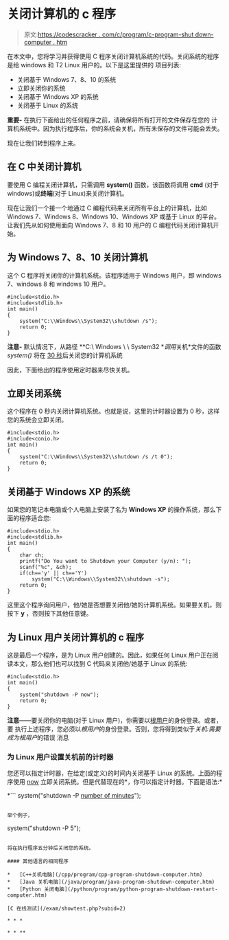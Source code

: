 # 关闭计算机的 c 程序

> 原文:[https://codescracker . com/c/program/c-program-shut down-computer . htm](https://codescracker.com/c/program/c-program-shutdown-computer.htm)

在本文中，您将学习并获得使用 C 程序关闭计算机系统的代码。关闭系统的程序是给 windows 和 T2 Linux 用户的。以下是这里提供的 项目列表:

*   关闭基于 Windows 7、8、10 的系统
*   立即关闭你的系统
*   关闭基于 Windows XP 的系统
*   关闭基于 Linux 的系统

**重要-** 在执行下面给出的任何程序之前，请确保将所有打开的文件保存在您的 计算机系统中。因为执行程序后，你的系统会关机，所有未保存的文件可能会丢失。

现在让我们转到程序上来。

## 在 C 中关闭计算机

要使用 C 编程关闭计算机，只需调用 **system()** 函数，该函数将调用 **cmd** (对于 windows)或**终端**(对于 Linux)来关闭计算机。

现在让我们一个接一个地通过 C 编程代码来关闭所有平台上的计算机，比如 Windows 7、Windows 8、Windows 10、Windows XP 或基于 Linux 的平台。让我们先从如何使用面向 Windows 7、8 和 10 用户的 C 编程代码关闭计算机开始。

## 为 Windows 7、8、10 关闭计算机

这个 C 程序将关闭你的计算机系统。该程序适用于 Windows 用户，即 windows 7、windows 8 和 windows 10 用户。

```
#include<stdio.h>
#include<stdlib.h>
int main()
{
    system("C:\\Windows\\System32\\shutdown /s");
    return 0;
}
```

**注意-** 默认情况下，从路径 **C:\ Windows \ \ System32 \**调用*关机*文件的函数 *system()* 将在 <u>30 秒</u>后关闭您的计算机系统

因此，下面给出的程序使用定时器来尽快关机。

## 立即关闭系统

这个程序在 0 秒内关闭计算机系统。也就是说，这里的计时器设置为 0 秒，这样您的系统会立即关闭。

```
#include<stdio.h>
#include<conio.h>
int main()
{
    system("C:\\Windows\\System32\\shutdown /s /t 0");
    return 0;
}
```

## 关闭基于 Windows XP 的系统

如果您的笔记本电脑或个人电脑上安装了名为 **Windows XP** 的操作系统，那么下面的程序适合您:

```
#include<stdio.h>
#include<stdlib.h>
int main()
{
    char ch;
    printf("Do You want to Shutdown your Computer (y/n): ");
    scanf("%c", &ch);
    if(ch=='y' || ch=='Y')
        system("C:\\Windows\\System32\\shutdown -s");
    return 0;
}
```

这里这个程序询问用户，他/她是否想要关闭他/她的计算机系统。如果要关机，则按下 **y** ，否则按下其他任意键。

## 为 Linux 用户关闭计算机的 c 程序

这是最后一个程序，是为 Linux 用户创建的。因此，如果任何 Linux 用户正在阅读本文，那么他们也可以找到 C 代码来关闭他/她基于 Linux 的系统:

```
#include<stdio.h>
int main()
{
    system("shutdown -P now");
    return 0;
}
```

**注意**——要关闭你的电脑(对于 Linux 用户)，你需要以<u>根用户</u>的身份登录。或者，要 执行上述程序，您必须以*根用户*的身份登录。否则，您将得到类似于*关机:需要成为根用户*的错误 消息

### 为 Linux 用户设置关机前的计时器

您还可以指定计时器，在给定(或定义)的时间内关闭基于 Linux 的系统。上面的程序使用 <u>now</u> 立即关闭系统。但是代替现在的*，你可以指定计时器。下面是语法:*

 *```
system("shutdown -P <u>number of minutes</u>");
```

举个例子，

```
system("shutdown -P 5");
```

将在执行程序五分钟后关闭您的系统。

#### 其他语言的相同程序

*   [C++关机电脑](/cpp/program/cpp-program-shutdown-computer.htm)
*   [Java 关机电脑](/java/program/java-program-shutdown-computer.htm)
*   [Python 关闭电脑](/python/program/python-program-shutdown-restart-computer.htm)

[C 在线测试](/exam/showtest.php?subid=2)

* * *

* * **